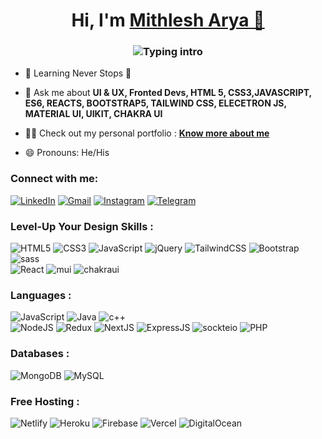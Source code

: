 <h1 align="center">Hi, I'm <a href="https://www.linkedin.com/in/mithlesharya/" target="_blank"> Mithlesh Arya 👋</a></h1>
<h3 align="center"> <img src="https://readme-typing-svg.herokuapp.com?font=Fira+Code&pause=1000&color=8A43FF&width=435&lines=UI+%26+UX+Designer%2C+Fronted+Developer+%3A)" alt="Typing intro" /></h3>

- 🌱 Learning Never Stops 🚀

- 💬 Ask me about **UI & UX, Fronted Devs, HTML 5, CSS3,JAVASCRIPT, ES6, REACTS, BOOTSTRAP5, TAILWIND CSS, ELECETRON JS, MATERIAL UI, UIKIT, CHAKRA UI**

- 👨‍💻 Check out my personal portfolio : **<a href="https://www.linkedin.com/in/mithlesharya/" target="_blank"> Know more about me</a>**

- 😄 Pronouns: He/His

<h3 align="left">Connect with me:</h3>
<div align="left">
  <a href="https://www.linkedin.com/in/mithlesharya/" target="_blank"><img alt="LinkedIn" src="https://img.shields.io/badge/linkedin-%230077B5.svg?style=for-the-badge&logo=linkedin&logoColor=white"/></a>
  <a href="mailto:info.mithlesharya@gmail.com" target="_blank"><img alt="Gmail" src="https://img.shields.io/badge/Gmail-D14836?style=for-the-badge&logo=gmail&logoColor=white"/></a>
   <a href="https://www.instagram.com/_mithlesharya" target="_blank"><img alt="Instagram" src="https://img.shields.io/badge/Instagram-E4405F?style=for-the-badge&logo=instagram&logoColor=white"/></a>
  <a href="https://t.me/mithlesharya" target="_blank"><img alt="Telegram" src="https://img.shields.io/badge/Telegram-2CA5E0?style=for-the-badge&logo=telegram&logoColor=white" /></a>
</div>

<h3 align="left">Level-Up Your Design Skills :</h3>
<div align="left">
<img alt="HTML5" src="https://img.shields.io/badge/html5-%23E34F26.svg?style=for-the-badge&logo=html5&logoColor=white"/>
<img alt="CSS3" src="https://img.shields.io/badge/css3-%231572B6.svg?style=for-the-badge&logo=css3&logoColor=white"/> 
<img alt="JavaScript" src="https://img.shields.io/badge/javascript-%23323330.svg?style=for-the-badge&logo=javascript&logoColor=%23F7DF1E"/> 
<img alt="jQuery" src="https://img.shields.io/badge/jquery-%230769AD.svg?style=for-the-badge&logo=jquery&logoColor=white"/> 
<img alt="TailwindCSS" src="https://img.shields.io/badge/Tailwind_CSS-38B2AC?style=for-the-badge&logo=tailwind-css&logoColor=white"/>
<img alt="Bootstrap" src="https://img.shields.io/badge/bootstrap-%23563D7C.svg?style=for-the-badge&logo=bootstrap&logoColor=white"/>
<img alt="sass" src="https://img.shields.io/badge/Sass-CC6699?style=for-the-badge&logo=sass&logoColor=white"/>
<br>

<img alt="React" src="https://img.shields.io/badge/react-%2320232a.svg?style=for-the-badge&logo=react&logoColor=%2361DAFB"/>
<img alt="mui" src="https://img.shields.io/badge/Material%20UI-007FFF?style=for-the-badge&logo=mui&logoColor=white"/>
<img alt="chakraui" src="https://img.shields.io/badge/Chakra--UI-319795?style=for-the-badge&logo=chakra-ui&logoColor=white"/>

</div>

<h3 align="left">Languages :</h3>
<div align="left">
  <img alt="JavaScript" src="https://img.shields.io/badge/javascript-%23323330.svg?style=for-the-badge&logo=javascript&logoColor=%23F7DF1E"/> 
  <img alt="Java" src="https://img.shields.io/badge/java-%23ED8B00.svg?style=for-the-badge&logo=java&logoColor=white"/>
  <img alt="c++" src="https://img.shields.io/badge/C%2B%2B-00599C?style=for-the-badge&logo=c%2B%2B&logoColor=white"/>

<br>


<img alt="NodeJS" src="https://img.shields.io/badge/node.js-%2343853D.svg?style=for-the-badge&logo=node-dot-js&logoColor=white"/>
<img alt="Redux" src="https://img.shields.io/badge/Redux-593D88?style=for-the-badge&logo=redux&logoColor=white"/>
<img alt="NextJS" src="https://img.shields.io/badge/next.js-000000?style=for-the-badge&logo=nextdotjs&logoColor=white"/>
<img alt="ExpressJS" src="https://img.shields.io/badge/Express.js-000000?style=for-the-badge&logo=express&logoColor=white"/>
<img alt="sockteio" src="https://img.shields.io/badge/Socket.io-010101?&style=for-the-badge&logo=Socket.io&logoColor=white"/>
<img alt="PHP" src="https://img.shields.io/badge/php-%23777BB4.svg?style=for-the-badge&logo=php&logoColor=white"/>
</div>

<h3 align="left">Databases :</h3>
<div align="left">
  <img alt="MongoDB" src ="https://img.shields.io/badge/MongoDB-4EA94B?style=for-the-badge&logo=mongodb&logoColor=white"/>
  <img alt="MySQL" src="https://img.shields.io/badge/mysql-%2300f.svg?style=for-the-badge&logo=mysql&logoColor=white"/>
</div>


<h3 align="left">Free Hosting :</h3>
<div align="left">
  <img alt="Netlify" src="https://img.shields.io/badge/Netlify-00C7B7?style=for-the-badge&logo=netlify&logoColor=white"/>
  <img alt="Heroku" src="https://img.shields.io/badge/heroku-%23430098.svg?style=for-the-badge&logo=heroku&logoColor=white"/>
  <img alt="Firebase" src="https://img.shields.io/badge/firebase-%23039BE5.svg?style=for-the-badge&logo=firebase"/>
  <img alt="Vercel" src="https://img.shields.io/badge/Vercel-000000?style=for-the-badge&logo=vercel&logoColor=white"/>
  <img alt="DigitalOcean" src="https://img.shields.io/badge/DigitalOcean-%230167ff.svg?style=for-the-badge&logo=digitalOcean&logoColor=white"/>
</div><br/>



